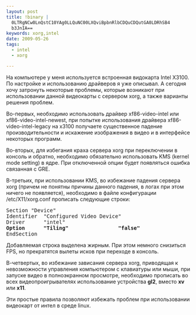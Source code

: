 ```yaml
--- 
layout: post
title: !binary |
  0LTRgNCw0LnQstC10YAg0LLQuNC00LXQviBpbnRlbCDQuCDQutGA0LDRhSB4
  b3JnIA==
keywords: xorg,intel
date: 2009-05-26
tags:
  - intel
  - xorg

---
```

На компьютере у меня используется встроенная видокарта Intel X3100. По настройке и использованию драйверов я уже описывал. А сегодня хочу затронуть некоторые проблемы, которые возникают при использовании данной видеокарты с сервером xorg, а также варианты решения проблем.

Во-первых, необходимо использовать драйвер xf86-video-intel или xf86-video-intel-newest, при попытке использования драйвера xf86-video-intel-legacy на x3100 получаете существенное падение производительности и искажение изображения в видео и в интерфейсе некоторых программ.

Во-вторых, для избегания краха сервера xorg при переключении в консоль и обратно, необходимо обязательно использовать KMS (kernel mode setting) в ядре. При отключенной опции будет появляться ошибка связанная с GRE.

В-третьих, при использовании KMS, во избежание падения сервера xorg (причем не понятны причины данного падения, в логах при этом ничего не появляется), необходимо в файле конфигурации /etc/X11/xorg.conf прописать следующие строки:

<pre>Section "Device"
Identifier  "Configured Video Device"
Driver      "intel"
<strong>Option      "Tiling"                "false"</strong>
EndSection</pre>

Добавляемая строка выделена жирным. При этом немного снизиться FPS, но прекратятся вылеты исков при переходе в консоль.

В-четвертых, во избежание зависания сервера xorg, приводящая к невозможности управления компьютером с клавиатуры или мыши, при запуске видео в полноэкранном просмотре, необходимо прописать во всех видеопроигрывателях использование устройства <strong>gl2</strong>, вместо <strong>xv</strong> или <strong>x11</strong>.

Эти простые правила позволяют избежать проблем при использовании видеокарт от интел в среде linux.
